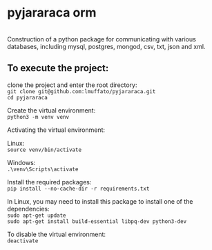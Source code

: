 # pyjararaca orm
<br/>
Construction of a python package for communicating with various databases, including mysql, postgres, mongod, csv, txt, json and xml.<br/>

## To execute the project:<br/>

clone the project and enter the root directory:<br/>
`git clone git@github.com:lmuffato/pyjararaca.git` <br/>
`cd pyjararaca`

Create the virtual environment:<br/>
`python3 -m venv venv`

Activating the virtual environment:<br/>

Linux:<br/>
`source venv/bin/activate`

Windows:<br/>
`.\venv\Scripts\activate`

Install the required packages:<br/>
`pip install --no-cache-dir -r requirements.txt`

In Linux, you may need to install this package to install one of the dependencies:<br/>
`sudo apt-get update` <br/>
`sudo apt-get install build-essential libpq-dev python3-dev`

To disable the virtual environment:<br/>
`deactivate`
